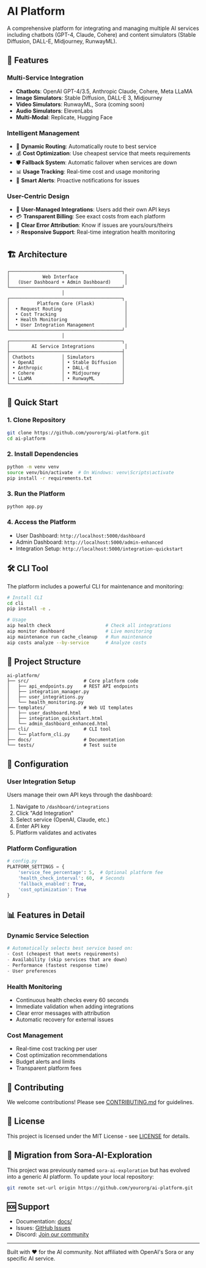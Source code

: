 # AI Platform

A comprehensive platform for integrating and managing multiple AI services including chatbots (GPT-4, Claude, Cohere) and content simulators (Stable Diffusion, DALL-E, Midjourney, RunwayML).

## 🚀 Features

### Multi-Service Integration
- **Chatbots**: OpenAI GPT-4/3.5, Anthropic Claude, Cohere, Meta LLaMA
- **Image Simulators**: Stable Diffusion, DALL-E 3, Midjourney  
- **Video Simulators**: RunwayML, Sora (coming soon)
- **Audio Simulators**: ElevenLabs
- **Multi-Modal**: Replicate, Hugging Face

### Intelligent Management
- 🔄 **Dynamic Routing**: Automatically route to best service
- 💰 **Cost Optimization**: Use cheapest service that meets requirements
- 🛡️ **Fallback System**: Automatic failover when services are down
- 📊 **Usage Tracking**: Real-time cost and usage monitoring
- 🔔 **Smart Alerts**: Proactive notifications for issues

### User-Centric Design
- 👤 **User-Managed Integrations**: Users add their own API keys
- 💳 **Transparent Billing**: See exact costs from each platform
- 🎯 **Clear Error Attribution**: Know if issues are yours/ours/theirs
- ⚡ **Responsive Support**: Real-time integration health monitoring

## 🏗️ Architecture

```
┌─────────────────────────────────────────┐
│            Web Interface                 │
│   (User Dashboard + Admin Dashboard)     │
└─────────────────────────────────────────┘
                    │
┌─────────────────────────────────────────┐
│          Platform Core (Flask)           │
│  • Request Routing                       │
│  • Cost Tracking                         │
│  • Health Monitoring                     │
│  • User Integration Management           │
└─────────────────────────────────────────┘
                    │
┌─────────────────────────────────────────┐
│        AI Service Integrations           │
├─────────────────────────────────────────┤
│ Chatbots          │ Simulators          │
│ • OpenAI          │ • Stable Diffusion  │
│ • Anthropic       │ • DALL-E            │
│ • Cohere          │ • Midjourney        │
│ • LLaMA           │ • RunwayML          │
└─────────────────────────────────────────┘
```

## 🚀 Quick Start

### 1. Clone Repository
```bash
git clone https://github.com/yourorg/ai-platform.git
cd ai-platform
```

### 2. Install Dependencies
```bash
python -m venv venv
source venv/bin/activate  # On Windows: venv\Scripts\activate
pip install -r requirements.txt
```

### 3. Run the Platform
```bash
python app.py
```

### 4. Access the Platform
- User Dashboard: `http://localhost:5000/dashboard`
- Admin Dashboard: `http://localhost:5000/admin-enhanced`
- Integration Setup: `http://localhost:5000/integration-quickstart`

## 🛠️ CLI Tool

The platform includes a powerful CLI for maintenance and monitoring:

```bash
# Install CLI
cd cli
pip install -e .

# Usage
aip health check                    # Check all integrations
aip monitor dashboard               # Live monitoring
aip maintenance run cache_cleanup   # Run maintenance
aip costs analyze --by-service      # Analyze costs
```

## 📁 Project Structure

```
ai-platform/
├── src/                    # Core platform code
│   ├── api_endpoints.py    # REST API endpoints
│   ├── integration_manager.py
│   ├── user_integrations.py
│   └── health_monitoring.py
├── templates/              # Web UI templates
│   ├── user_dashboard.html
│   ├── integration_quickstart.html
│   └── admin_dashboard_enhanced.html
├── cli/                    # CLI tool
│   └── platform_cli.py
├── docs/                   # Documentation
└── tests/                  # Test suite
```

## 🔧 Configuration

### User Integration Setup

Users manage their own API keys through the dashboard:

1. Navigate to `/dashboard/integrations`
2. Click "Add Integration"
3. Select service (OpenAI, Claude, etc.)
4. Enter API key
5. Platform validates and activates

### Platform Configuration

```python
# config.py
PLATFORM_SETTINGS = {
    'service_fee_percentage': 5,  # Optional platform fee
    'health_check_interval': 60,  # Seconds
    'fallback_enabled': True,
    'cost_optimization': True
}
```

## 📊 Features in Detail

### Dynamic Service Selection
```python
# Automatically selects best service based on:
- Cost (cheapest that meets requirements)
- Availability (skip services that are down)
- Performance (fastest response time)
- User preferences
```

### Health Monitoring
- Continuous health checks every 60 seconds
- Immediate validation when adding integrations
- Clear error messages with attribution
- Automatic recovery for external issues

### Cost Management
- Real-time cost tracking per user
- Cost optimization recommendations
- Budget alerts and limits
- Transparent platform fees

## 🤝 Contributing

We welcome contributions! Please see [CONTRIBUTING.md](CONTRIBUTING.md) for guidelines.

## 📄 License

This project is licensed under the MIT License - see [LICENSE](LICENSE) for details.

## 🔄 Migration from Sora-AI-Exploration

This project was previously named `sora-ai-exploration` but has evolved into a generic AI platform. To update your local repository:

```bash
git remote set-url origin https://github.com/yourorg/ai-platform.git
```

## 🆘 Support

- Documentation: [docs/](docs/)
- Issues: [GitHub Issues](https://github.com/yourorg/ai-platform/issues)
- Discord: [Join our community](#)

---

Built with ❤️ for the AI community. Not affiliated with OpenAI's Sora or any specific AI service.